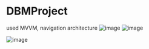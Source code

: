 # DBMProject
used MVVM, navigation architecture
![image](https://user-images.githubusercontent.com/20845081/210185884-788482bc-137d-4595-a7d3-12dd8360c75a.png)
![image](https://user-images.githubusercontent.com/20845081/210185915-ccb716ff-09b2-499d-a3af-c1fc598731f0.png)

![image](https://user-images.githubusercontent.com/20845081/210185892-a87c067c-340c-4c26-ba32-82f50ad77e91.png)
